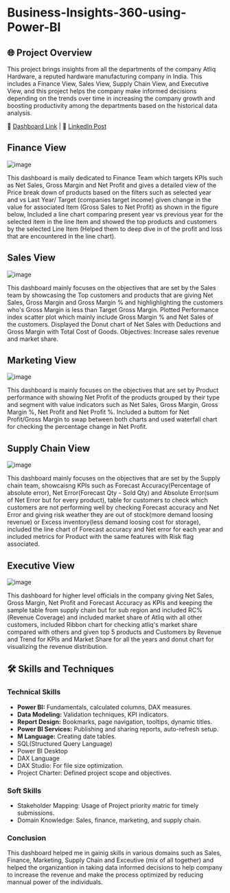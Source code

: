 # Business-Insights-360-using-Power-BI

## 🌐 Project Overview
This project brings insights from all the departments of the company Atliq Hardware, a reputed hardware manufacturing company in India. This includes a Finance View, Sales View, Supply Chain View, and Executive View, and this project helps the company make informed decisions depending on the trends over time in increasing the company growth and boosting productivity among the departments based on the historical data analysis.

🔗 [Dashboard Link](https://app.powerbi.com/links/Xy_AJpOecX?ctid=5cdc5b43-d7be-4caa-8173-729e3b0a62d9&pbi_source=linkShare&bookmarkGuid=3e5c96a2-30a4-4fa0-9ba7-b07ae8a9e4ff) | 🎥 [LinkedIn Post]()

## Finance View
![image](https://github.com/user-attachments/assets/704b6b2a-3573-4d1e-a343-2cbf307145f4)

This dashboard is maily dedicated to Finance Team which targets KPIs such as Net Sales, Gross Margin and Net Profit and gives a detailed view of the Price break down of products based on the filters such as selected year and vs Last Year/ Target (companies target income) given change in the value for associated Item (Gross Sales to Net Profit) as shown in the figure below, Included a line chart comparing present year vs previous year for the selected item in the line Item and showed the top products and customers by the selected Line Item (Helped them to deep dive in of the profit and loss that are encountered in the line chart).

## Sales View
![image](https://github.com/user-attachments/assets/e0ea4dc8-715d-4385-8c0c-1a349e8f7811)

This dashboard mainly focuses on the objectives that are set by the Sales team by showcasing the Top customers and products that are giving Net Sales, Gross Margin and Gross Margin % and highlighlighting the customers who's Gross Margin is less than Target Gross Margin. Plotted Performance index scatter plot which mainly include Gross Margin % and Net Sales of the customers. Displayed the Donut chart of Net Sales with Deductions and Gross Margin with Total Cost of Goods.
Objectives:  Increase sales revenue and market share.

## Marketing View
![image](https://github.com/user-attachments/assets/db7074da-92f0-4cae-82f6-1ab62909b42b)

This dashboard is mainly focuses on the objectives that are set by Product performance with showing Net Profit of the products grouped by their type and segment with value indicators such as Net Sales, Gross Margin, Gross Margin %, Net Profit and Net Profit %. Included a buttom for Net Profit/Gross Margin to swap between both charts and used waterfall chart for checking the percentage change in Net Profit.

## Supply Chain View
![image](https://github.com/user-attachments/assets/d229c25e-8326-41c4-ab39-4ba36a106fae)

This dashboard mainly focuses on the objectives that are set by the Supply chain team, showcaisng KPIs such as Forecast Accuracy(Percentage of absolute error), Net Error(Forecast Qty - Sold Qty) and Absolute Error(sum of Net Error but for every product), table for customers to check which customers are not performing well by checking Forecast accuracy and Net Error and giving risk weather they are out of stock(more demand loosing revenue) or Excess inventory(less demand loosing cost for storage), included the line chart of Forecast accuracy and Net error for each year and included metrics for Product with the same features with Risk flag associated.
## Executive View
![image](https://github.com/user-attachments/assets/49743dee-eecb-4461-b6d7-0a48dec03c7a)

This dashboard for higher level officials in the company giving Net Sales, Gross Margin, Net Profit and Forecast Accuracy as KPIs and keeping the sample table from supply chain but for sub region and included RC%(Revenue Coverage) and included market share of Atliq with all other customers, included Ribbon chart for checking atliq's market share compared with others and given top 5 products and Customers by Revenue and Trend for KPIs and Market Share for all the years and donut chart for visualizing the revenue distribution.

## 🛠 Skills and Techniques
### Technical Skills
- **Power BI:** Fundamentals, calculated columns, DAX measures.
- **Data Modeling:** Validation techniques, KPI indicators.
- **Report Design:** Bookmarks, page navigation, tooltips, dynamic titles.
- **Power BI Services:** Publishing and sharing reports, auto-refresh setup.
- **M Language:** Creating date tables.
- SQL(Structured Query Language)
- Power BI Desktop
- DAX Language
- DAX Studio: For file size optimization.
- Project Charter: Defined project scope and objectives.

### Soft Skills
- Stakeholder Mapping: Usage of Project priority matric for timely submissions.
- Domain Knowledge: Sales, finance, marketing, and supply chain.
### Conclusion 
This dashboard helped me in gainig skills in various domains such as Sales, Finance, Marketing, Supply Chain and Exceutive (mix of all together) and helped the organizantion in taking data informed decisions to help company to increase the revenue and make the process optimized by reducing mannual power of the individuals.
